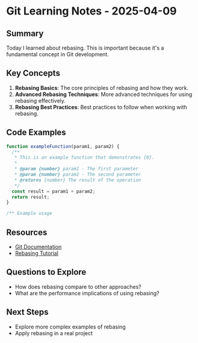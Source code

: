 # Git Learning Notes - 2025-04-09

## Summary

Today I learned about rebasing. This is important because it's a fundamental concept in Git development.

## Key Concepts

1. **Rebasing Basics**: The core principles of rebasing and how they work.
2. **Advanced Rebasing Techniques**: More advanced techniques for using rebasing effectively.
3. **Rebasing Best Practices**: Best practices to follow when working with rebasing.

## Code Examples

```javascript
function exampleFunction(param1, param2) {
  /**
   * This is an example function that demonstrates {0}.
   *
   * @param {number} param1 - The first parameter
   * @param {number} param2 - The second parameter
   * @returns {number} The result of the operation
   */
  const result = param1 + param2;
  return result;
}

/** Example usage

```

## Resources

- [Git Documentation](https://example.com/git-docs)
- [Rebasing Tutorial](https://example.com/git/rebasing)

## Questions to Explore

- How does rebasing compare to other approaches?
- What are the performance implications of using rebasing?

## Next Steps

- Explore more complex examples of rebasing
- Apply rebasing in a real project
